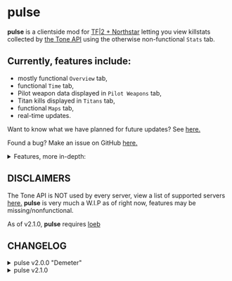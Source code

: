 # pulse

**pulse** is a clientside mod for [TF|2 + Northstar](https://github.com/R2Northstar/Northstar) letting you view killstats collected by [the Tone API](https://toneapi.github.io/ToneAPI_webclient/) using the otherwise non-functional `Stats` tab.

## Currently, features include:
- mostly functional `Overview` tab,
- functional `Time` tab,
- Pilot weapon data displayed in `Pilot Weapons` tab,
- Titan kills displayed in `Titans` tab,
- functional `Maps` tab,
- real-time updates.

Want to know what we have planned for future updates? See [here.](https://github.com/ToneAPI/pulse/projects?query=is%3Aopen)

Found a bug? Make an issue on GitHub [here.](https://github.com/ToneAPI/pulse/issues/new)

<details>
<summary>Features, more in-depth:</summary>

### `Overview`
- Most Kills - shows the weapon with most accumulated kills.
- Nemesis Weapon - shows the weapon that has killed you the most.
- Most Effective - shows weapon with the highest K/D ratio.
- Kill/Death Ratio - shows the overall K/D ratio of player compared to global K/D.
- Kills as Pilot - shows general kill data for player as Pilot, visualised in the table below:

  |        Name        | Description                                                                                                                                                                        |
  |--------------------|------------------------------------------------------------------------------------------------------------------------------------------------------------------------------------|
  | Pilots             |Shows **ALL KILLS** accumulated by player as Pilot. Differentiating Pilot and Titan kills will come in a later Tone API update.|
  | Titans             |Non-functional, see line above.|
  | AI kills           |Non-functional, Tone API does not collect AI kill data.|
  | Pilot melee kills  |Shows only melee kills accumulated by player as Pilot.|
  | Pilot executions   |Shows only executions accumulated by player as Pilot.|

- Kills as Titan - shows general kill data for player as Titan, visualised in the table below:

  |        Name        | Description                                          |
  |--------------------|------------------------------------------------------|
  | Pilots             |Shows **ALL KILLS** accumulated by player as Titan. Differentiating Pilot and Titan kills will come in a later Tone API update.|
  | Titans             |Non-functional, see line above.|
  | Titan executions   |Shows only executions accumulated by player as Titan.|
  | Pilots meleed      |Shows only melee kills accumulated by player as Titan.|
  | Pilot roadkills    |Shows only roadkills accumulated by player as Titan.|

- Upper statbox values have been zeroed out, these don't yet work and are set to 0 to avoid confusion.

### `Time`

- Kills by Class shows kills by Pilot and Titan on a piechart.
- Kills by Titan shows kills by all Titan classes on a piechart.
- Kills by Gamemode shows kills on each gamemode played on a piechart.

### `Pilot Weapons`

- shows total accumulated kills per weapon under Total Kills.
- shows deaths with given weapon equipped under Deaths with Weapon.

### `Titans`

- shows total accumulated kills per Titan under Total Kills.

### `Maps`

- Player Map Stats - shows general data for player on chosen map, visualised in the table below:

  |          Name         | Description                                                      |
  |-----------------------|-------------------------------------------------------           |
  | Kills on Map          |Shows all kills accumulated by player on chosen map.|
  | Deaths on Map         |Shows all deaths accumulated by player on chosen map.|
  | Total Shot Distance   |Shows total distance of kills accumulated by player on chosen map.|
  | Maximum Shot Distance |Shows highest distance kill by player on chosen map.|

- Kills by Gamemode - piechart showing all kills (in percent) on chosen map by gamemode.
</details>

## DISCLAIMERS

The Tone API is NOT used by every server, view a list of supported servers [here.](https://toneapi.ovh/v2/client/servers)
**pulse** is very much a W.I.P as of right now, features may be missing/nonfunctional.

As of v2.1.0, **pulse** requires [loeb](https://github.com/okvdai/loeb)

## CHANGELOG

<details>
  <summary> pulse v2.0.0 "Demeter" </summary>

  - Switched to Thunderstore template on the GitHub site for easier development.
  - General code rewrite - lots of improvements for easier development. Rewrite includes:
    - common code file, for better code readability and ease of development,
    - new parser, allowing for better expandability and faster data processing (and much simpler implementation, unlike the hellspawn that was the previous `getFromToneAPI` function),
    - new request function, more compact and simple than previous iterations,
    - other functions that simplify the code and make it easier to read / develop
  - Localisation, currently available in:
    - English,
    - French,
    - German,
    - Italian,
    - Polish. (Northstar isn't translated into Polish, but the game supports it.)
  - Locking the Stats tab, avoiding situations where you could click too fast and see no stats. Also prevents the game from showing stats when the API is unreachable.
</details>

<details>
  <summary> pulse v2.1.0  </summary>

  - Changed endpoint
  - Lots of bug fixes
  - Uses new experimental loeb library
</details>
